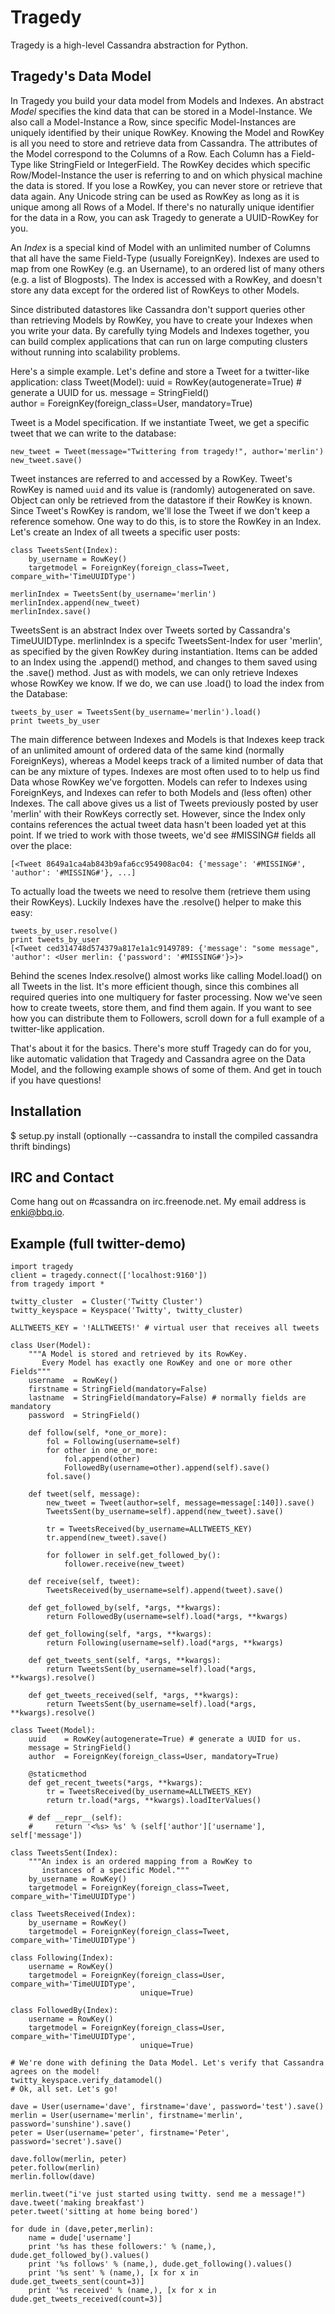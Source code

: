 # Tragedy

Tragedy is a high-level Cassandra abstraction for Python.

## Tragedy's Data Model

In Tragedy you build your data model from Models and Indexes. An abstract *Model* specifies the kind data that can be stored in a Model-Instance. We also call a Model-Instance a Row, since specific Model-Instances are uniquely identified by their unique RowKey. Knowing the Model and RowKey is all you need to store and retrieve data from Cassandra. The attributes of the Model correspond to the Columns of a Row. Each Column has a Field-Type like StringField or IntegerField. The RowKey decides which specific Row/Model-Instance the user is referring to and on which physical machine the data is stored. If you lose a RowKey, you can never store or retrieve that data again. Any Unicode string can be used as RowKey as long as it is unique among all Rows of a Model. If there's no naturally unique identifier for the data in a Row, you can ask Tragedy to generate a UUID-RowKey for you.

An *Index* is a special kind of Model with an unlimited number of Columns that all have the same Field-Type (usually ForeignKey). Indexes are used to map from one RowKey (e.g. an Username), to an ordered list of many others (e.g. a list of Blogposts). The Index is accessed with a RowKey, and doesn't store any data except for the ordered list of RowKeys to other Models.

Since distributed datastores like Cassandra don't support queries other than retrieving Models by RowKey, you have to create your Indexes when you write your data. By carefully tying Models and Indexes together, you can build complex applications that can run on large computing clusters without running into scalability problems.

Here's a simple example. Let's define and store a Tweet for a twitter-like application:
	class Tweet(Model):
    	uuid    = RowKey(autogenerate=True) # generate a UUID for us.
    	message = StringField()    
    	author  = ForeignKey(foreign_class=User, mandatory=True)

Tweet is a Model specification. If we instantiate Tweet, we get a specific tweet that we can write to the database:

    new_tweet = Tweet(message="Twittering from tragedy!", author='merlin')
	new_tweet.save()

Tweet instances are referred to and accessed by a RowKey. Tweet's RowKey is named `uuid` and its value is (randomly) autogenerated on save. Object can only be retrieved from the datastore if their RowKey is known. Since Tweet's RowKey is random, we'll lose the Tweet if we don't keep a reference somehow. One way to do this, is to store the RowKey in an Index. Let's create an Index of all tweets a specific user posts:

	class TweetsSent(Index):
    	by_username = RowKey()
    	targetmodel = ForeignKey(foreign_class=Tweet, compare_with='TimeUUIDType')

	merlinIndex = TweetsSent(by_username='merlin')
	merlinIndex.append(new_tweet)
	merlinIndex.save()

TweetsSent is an abstract Index over Tweets sorted by Cassandra's TimeUUIDType. merlinIndex is a specifc TweetsSent-Index for user 'merlin', as specified by the given RowKey during instantiation. Items can be added to an Index using the .append() method, and changes to them saved using the .save() method. Just as with models, we can only retrieve Indexes whose RowKey we know. If we do, we can use .load() to load the index from the Database:

    tweets_by_user = TweetsSent(by_username='merlin').load()
	print tweets_by_user

The main difference between Indexes and Models is that Indexes keep track of an unlimited amount of ordered data of the same kind (normally ForeignKeys), whereas a Model keeps track of a limited number of data that can be any mixture of types. Indexes are most often used to to help us find Data whose RowKey we've forgotten. Models can refer to Indexes using ForeignKeys, and Indexes can refer to both Models and (less often) other Indexes. The call above gives us a list of Tweets previously posted by user 'merlin' with their RowKeys correctly set. However, since the Index only contains references the actual tweet data hasn't been loaded yet at this point. If we tried to work with those tweets, we'd see #MISSING# fields all over the place:

    [<Tweet 8649a1ca4ab843b9afa6cc954908ac04: {'message': '#MISSING#', 'author': '#MISSING#'}, ...]

To actually load the tweets we need to resolve them (retrieve them using their RowKeys). Luckily Indexes have the .resolve() helper to make this easy:

	tweets_by_user.resolve()
	print tweets_by_user
	[<Tweet ced314748d574379a817e1a1c9149789: {'message': "some message", 'author': <User merlin: {'password': '#MISSING#'}>}>

Behind the scenes Index.resolve() almost works like calling Model.load() on all Tweets in the list. It's more efficient though, since this combines all required queries into one multiquery for faster processing. Now we've seen how to create tweets, store them, and find them again. If you want to see how you can distribute them to Followers, scroll down for a full example of a twitter-like application.

That's about it for the basics. There's more stuff Tragedy can do for you, like automatic validation that Tragedy and Cassandra agree on the Data Model, and the following example shows of some of them. And get in touch if you have questions!

## Installation
  $ setup.py install   (optionally --cassandra to install the compiled cassandra thrift bindings)

## IRC and Contact
Come hang out on #cassandra on irc.freenode.net. My email address is enki@bbq.io.

## Example (full twitter-demo)

    import tragedy
    client = tragedy.connect(['localhost:9160'])
    from tragedy import *
    
    twitty_cluster  = Cluster('Twitty Cluster')
    twitty_keyspace = Keyspace('Twitty', twitty_cluster)
    
    ALLTWEETS_KEY = '!ALLTWEETS!' # virtual user that receives all tweets
    
    class User(Model):
        """A Model is stored and retrieved by its RowKey.
           Every Model has exactly one RowKey and one or more other Fields"""
        username  = RowKey()
        firstname = StringField(mandatory=False)
        lastname  = StringField(mandatory=False) # normally fields are mandatory
        password  = StringField()
    
        def follow(self, *one_or_more):
            fol = Following(username=self)
            for other in one_or_more:
                fol.append(other)
                FollowedBy(username=other).append(self).save()
            fol.save()
    
        def tweet(self, message):
            new_tweet = Tweet(author=self, message=message[:140]).save()
            TweetsSent(by_username=self).append(new_tweet).save()
            
            tr = TweetsReceived(by_username=ALLTWEETS_KEY)
            tr.append(new_tweet).save()
            
            for follower in self.get_followed_by():
                follower.receive(new_tweet)            
    
        def receive(self, tweet):
            TweetsReceived(by_username=self).append(tweet).save()
    
        def get_followed_by(self, *args, **kwargs):
            return FollowedBy(username=self).load(*args, **kwargs)
    
        def get_following(self, *args, **kwargs):
            return Following(username=self).load(*args, **kwargs)
    
        def get_tweets_sent(self, *args, **kwargs):
            return TweetsSent(by_username=self).load(*args, **kwargs).resolve()
    
        def get_tweets_received(self, *args, **kwargs):
            return TweetsSent(by_username=self).load(*args, **kwargs).resolve()
    
    class Tweet(Model):
        uuid    = RowKey(autogenerate=True) # generate a UUID for us.
        message = StringField()    
        author  = ForeignKey(foreign_class=User, mandatory=True)
    
        @staticmethod
        def get_recent_tweets(*args, **kwargs):
            tr = TweetsReceived(by_username=ALLTWEETS_KEY)
            return tr.load(*args, **kwargs).loadIterValues()
    
        # def __repr__(self):
        #     return '<%s> %s' % (self['author']['username'], self['message'])
    
    class TweetsSent(Index):
        """An index is an ordered mapping from a RowKey to
           instances of a specific Model."""
        by_username = RowKey()
        targetmodel = ForeignKey(foreign_class=Tweet, compare_with='TimeUUIDType')
    
    class TweetsReceived(Index):
        by_username = RowKey()
        targetmodel = ForeignKey(foreign_class=Tweet, compare_with='TimeUUIDType')
    
    class Following(Index):
        username = RowKey()
        targetmodel = ForeignKey(foreign_class=User, compare_with='TimeUUIDType', 
                                 unique=True)    
    
    class FollowedBy(Index):
        username = RowKey()
        targetmodel = ForeignKey(foreign_class=User, compare_with='TimeUUIDType',
                                 unique=True)
    
    # We're done with defining the Data Model. Let's verify that Cassandra agrees on the model!
    twitty_keyspace.verify_datamodel()
    # Ok, all set. Let's go!
    
    dave = User(username='dave', firstname='dave', password='test').save()
    merlin = User(username='merlin', firstname='merlin', password='sunshine').save()
    peter = User(username='peter', firstname='Peter', password='secret').save()
    
    dave.follow(merlin, peter)
    peter.follow(merlin)
    merlin.follow(dave)
    
    merlin.tweet("i've just started using twitty. send me a message!")
    dave.tweet('making breakfast')
    peter.tweet('sitting at home being bored')
    
    for dude in (dave,peter,merlin):
        name = dude['username']
        print '%s has these followers:' % (name,), dude.get_followed_by().values()
        print '%s follows' % (name,), dude.get_following().values()
        print '%s sent' % (name,), [x for x in dude.get_tweets_sent(count=3)]
        print '%s received' % (name,), [x for x in dude.get_tweets_received(count=3)]
